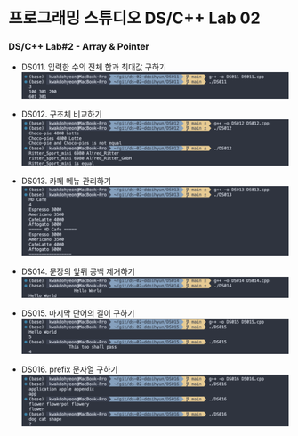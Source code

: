 # 프로그래밍 스튜디오 DS/C++ Lab 02

### DS/C++ Lab#2 - Array & Pointer
- DS011. 입력한 수의 전체 합과 최대값 구하기
  ![DS011](./captures/DS011.png)

- DS012. 구조체 비교하기
  ![DS012](./captures/DS012.png)

- DS013. 카페 메뉴 관리하기
  ![DS013](./captures/DS013.png)

- DS014. 문장의 앞뒤 공백 제거하기
  ![DS014](./captures/DS014.png)

- DS015. 마지막 단어의 길이 구하기
  ![DS015](./captures/DS015.png)

- DS016. prefix 문자열 구하기
  ![DS016](./captures/DS016.png)
